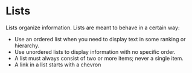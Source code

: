 # Lists

Lists organize information. Lists are meant to behave in a certain way:
* Use an ordered list when you need to display text in some ranking or hierarchy.
* Use unordered lists to display information with no specific order.
* A list must always consist of two or more items; never a single item.
* A link in a list starts with a chevron
